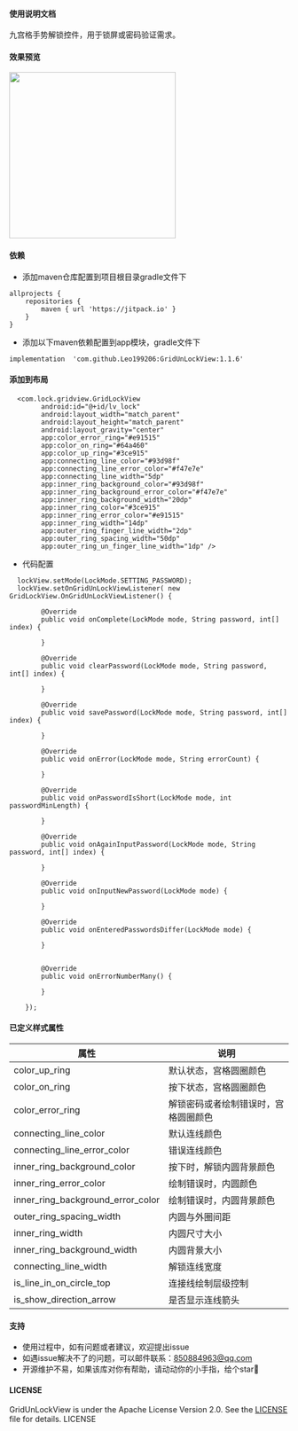 #### 使用说明文档 

九宫格手势解锁控件，用于锁屏或密码验证需求。

#### 效果预览
<img src="https://raw.githubusercontent.com/Leo199206/GridUnLockView/master/device-2021-04-10-203741.gif" width="300" heght="500" align=center />


#### 依赖
+ 添加maven仓库配置到项目根目录gradle文件下

```
allprojects {
    repositories {
        maven { url 'https://jitpack.io' }
    }
}
```

+ 添加以下maven依赖配置到app模块，gradle文件下

```
implementation  'com.github.Leo199206:GridUnLockView:1.1.6'
```

#### 添加到布局

```
  <com.lock.gridview.GridLockView
        android:id="@+id/lv_lock"
        android:layout_width="match_parent"
        android:layout_height="match_parent"
        android:layout_gravity="center"
        app:color_error_ring="#e91515"
        app:color_on_ring="#64a460"
        app:color_up_ring="#3ce915"
        app:connecting_line_color="#93d98f"
        app:connecting_line_error_color="#f47e7e"
        app:connecting_line_width="5dp"
        app:inner_ring_background_color="#93d98f"
        app:inner_ring_background_error_color="#f47e7e"
        app:inner_ring_background_width="20dp"
        app:inner_ring_color="#3ce915"
        app:inner_ring_error_color="#e91515"
        app:inner_ring_width="14dp"
        app:outer_ring_finger_line_width="2dp"
        app:outer_ring_spacing_width="50dp"
        app:outer_ring_un_finger_line_width="1dp" />

```

+ 代码配置

```
  lockView.setMode(LockMode.SETTING_PASSWORD);
  lockView.setOnGridUnLockViewListener( new GridLockView.OnGridUnLockViewListener() {

        @Override
        public void onComplete(LockMode mode, String password, int[] index) {
           
        }

        @Override
        public void clearPassword(LockMode mode, String password, int[] index) {
    
        }

        @Override
        public void savePassword(LockMode mode, String password, int[] index) {
          
        }

        @Override
        public void onError(LockMode mode, String errorCount) {
         
        }

        @Override
        public void onPasswordIsShort(LockMode mode, int passwordMinLength) {
          
        }

        @Override
        public void onAgainInputPassword(LockMode mode, String password, int[] index) {
          
        }

        @Override
        public void onInputNewPassword(LockMode mode) {
          
        }

        @Override
        public void onEnteredPasswordsDiffer(LockMode mode) {
       
        }


        @Override
        public void onErrorNumberMany() {
        
        }

    });

```


#### 已定义样式属性

| 属性  | 说明 |
| --- | --- |
| color_up_ring | 默认状态，宫格圆圈颜色|
| color_on_ring | 按下状态，宫格圆圈颜色 |
| color_error_ring | 解锁密码或者绘制错误时，宫格圆圈颜色 |
| connecting_line_color | 默认连线颜色 |
| connecting_line_error_color | 错误连线颜色 | 
| inner_ring_background_color | 按下时，解锁内圆背景颜色 | 
| inner_ring_error_color | 绘制错误时，内圆颜色 |
| inner_ring_background_error_color | 绘制错误时，内圆背景颜色 | 
| outer_ring_spacing_width | 内圆与外圈间距 | 
| inner_ring_width | 内圆尺寸大小 | 
| inner_ring_background_width | 内圆背景大小 |
| connecting_line_width | 解锁连线宽度 |
| is_line_in_on_circle_top | 连接线绘制层级控制|
| is_show_direction_arrow | 是否显示连线箭头|


#### 支持
+ 使用过程中，如有问题或者建议，欢迎提出issue
+ 如遇issue解决不了的问题，可以邮件联系：850884963@qq.com
+ 开源维护不易，如果该库对你有帮助，请动动你的小手指，给个star🤩  

#### LICENSE
GridUnLockView is under the Apache License Version 2.0. See the [LICENSE](https://raw.githubusercontent.com/Leo199206/GridUnLockView/main/LICENSE) file for details.
LICENSE
